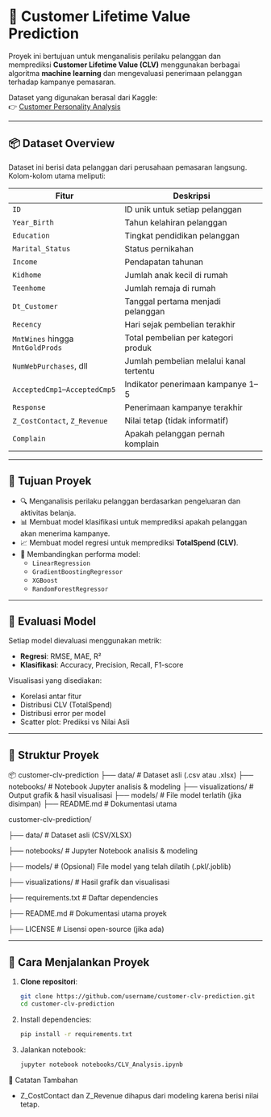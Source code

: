 # 🧠 Customer Lifetime Value Prediction

Proyek ini bertujuan untuk menganalisis perilaku pelanggan dan memprediksi **Customer Lifetime Value (CLV)** menggunakan berbagai algoritma **machine learning** dan mengevaluasi penerimaan pelanggan terhadap kampanye pemasaran.

Dataset yang digunakan berasal dari Kaggle:  
👉 [Customer Personality Analysis](https://www.kaggle.com/datasets/imakash3011/customer-personality-analysis/data)

---

## 📦 Dataset Overview

Dataset ini berisi data pelanggan dari perusahaan pemasaran langsung. Kolom-kolom utama meliputi:

| Fitur             | Deskripsi |
|------------------|-----------|
| `ID`             | ID unik untuk setiap pelanggan |
| `Year_Birth`     | Tahun kelahiran pelanggan |
| `Education`      | Tingkat pendidikan pelanggan |
| `Marital_Status` | Status pernikahan |
| `Income`         | Pendapatan tahunan |
| `Kidhome`        | Jumlah anak kecil di rumah |
| `Teenhome`       | Jumlah remaja di rumah |
| `Dt_Customer`    | Tanggal pertama menjadi pelanggan |
| `Recency`        | Hari sejak pembelian terakhir |
| `MntWines` hingga `MntGoldProds` | Total pembelian per kategori produk |
| `NumWebPurchases`, dll | Jumlah pembelian melalui kanal tertentu |
| `AcceptedCmp1`–`AcceptedCmp5` | Indikator penerimaan kampanye 1–5 |
| `Response`       | Penerimaan kampanye terakhir |
| `Z_CostContact`, `Z_Revenue` | Nilai tetap (tidak informatif) |
| `Complain`       | Apakah pelanggan pernah komplain |

---

## 🎯 Tujuan Proyek

- 🔍 Menganalisis perilaku pelanggan berdasarkan pengeluaran dan aktivitas belanja.
- 📊 Membuat model klasifikasi untuk memprediksi apakah pelanggan akan menerima kampanye.
- 📈 Membuat model regresi untuk memprediksi **TotalSpend (CLV)**.
- 🧪 Membandingkan performa model:
  - `LinearRegression`
  - `GradientBoostingRegressor`
  - `XGBoost`
  - `RandomForestRegressor`

---

## 🧪 Evaluasi Model

Setiap model dievaluasi menggunakan metrik:

- **Regresi**: RMSE, MAE, R²
- **Klasifikasi**: Accuracy, Precision, Recall, F1-score

Visualisasi yang disediakan:
- Korelasi antar fitur
- Distribusi CLV (TotalSpend)
- Distribusi error per model
- Scatter plot: Prediksi vs Nilai Asli

---

## 📁 Struktur Proyek
📦 customer-clv-prediction
├── data/ # Dataset asli (.csv atau .xlsx)
├── notebooks/ # Notebook Jupyter analisis & modeling
├── visualizations/ # Output grafik & hasil visualisasi
├── models/ # File model terlatih (jika disimpan)
├── README.md # Dokumentasi utama

customer-clv-prediction/

├── data/                   # Dataset asli (CSV/XLSX)

├── notebooks/              # Jupyter Notebook analisis & modeling

├── models/                 # (Opsional) File model yang telah dilatih (.pkl/.joblib)

├── visualizations/         # Hasil grafik dan visualisasi

├── requirements.txt        # Daftar dependencies

├── README.md               # Dokumentasi utama proyek

├── LICENSE                 # Lisensi open-source (jika ada)

---

## 🚀 Cara Menjalankan Proyek

1. **Clone repositori**:
   ```bash
   git clone https://github.com/username/customer-clv-prediction.git
   cd customer-clv-prediction
2. Install dependencies:
   ```bash
   pip install -r requirements.txt
4. Jalankan notebook:
   ```bash
   jupyter notebook notebooks/CLV_Analysis.ipynb

📌 Catatan Tambahan
- Z_CostContact dan Z_Revenue dihapus dari modeling karena berisi nilai tetap.
